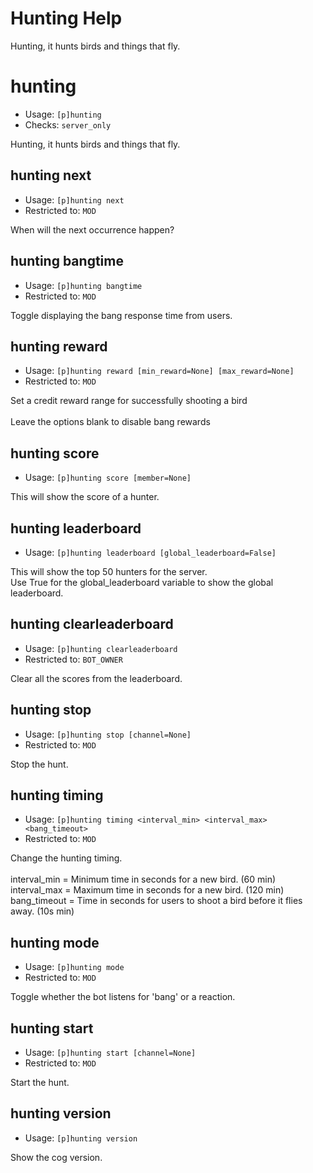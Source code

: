 # Hunting Help

Hunting, it hunts birds and things that fly.

# hunting
 - Usage: `[p]hunting `
 - Checks: `server_only`

Hunting, it hunts birds and things that fly.

## hunting next
 - Usage: `[p]hunting next `
 - Restricted to: `MOD`

When will the next occurrence happen?

## hunting bangtime
 - Usage: `[p]hunting bangtime `
 - Restricted to: `MOD`

Toggle displaying the bang response time from users.

## hunting reward
 - Usage: `[p]hunting reward [min_reward=None] [max_reward=None] `
 - Restricted to: `MOD`

Set a credit reward range for successfully shooting a bird<br/><br/>Leave the options blank to disable bang rewards

## hunting score
 - Usage: `[p]hunting score [member=None] `

This will show the score of a hunter.

## hunting leaderboard
 - Usage: `[p]hunting leaderboard [global_leaderboard=False] `

This will show the top 50 hunters for the server.<br/>Use True for the global_leaderboard variable to show the global leaderboard.

## hunting clearleaderboard
 - Usage: `[p]hunting clearleaderboard `
 - Restricted to: `BOT_OWNER`

Clear all the scores from the leaderboard.

## hunting stop
 - Usage: `[p]hunting stop [channel=None] `
 - Restricted to: `MOD`

Stop the hunt.

## hunting timing
 - Usage: `[p]hunting timing <interval_min> <interval_max> <bang_timeout> `
 - Restricted to: `MOD`

Change the hunting timing.<br/><br/>interval_min = Minimum time in seconds for a new bird. (60 min)<br/>interval_max = Maximum time in seconds for a new bird. (120 min)<br/>bang_timeout = Time in seconds for users to shoot a bird before it flies away. (10s min)

## hunting mode
 - Usage: `[p]hunting mode `
 - Restricted to: `MOD`

Toggle whether the bot listens for 'bang' or a reaction.

## hunting start
 - Usage: `[p]hunting start [channel=None] `
 - Restricted to: `MOD`

Start the hunt.

## hunting version
 - Usage: `[p]hunting version `

Show the cog version.


